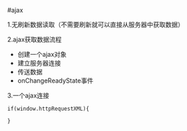 #ajax

1.无刷新数据读取（不需要刷新就可以直接从服务器中获取数据）

2.ajax获取数据流程

  * 创建一个ajax对象
  * 建立服务器连接
  * 传送数据
  * onChangeReadyState事件

3.一个ajax连接

```
if(window.httpRequestXML){
    
}
``` 